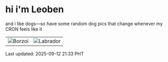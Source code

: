 # hi i'm Leoben

and i like dogs—so have some random dog pics that change whenever my CRON feels like it

|  |  |
|--------|----------|
| ![Borzoi](https://random-dog-vercel.vercel.app/api/random-borzoi?v=1757684014) | ![Labrador](https://random-dog-vercel.vercel.app/api/random-labrador?v=1757684014) |

Last updated: 2025-09-12 21:33 PHT
